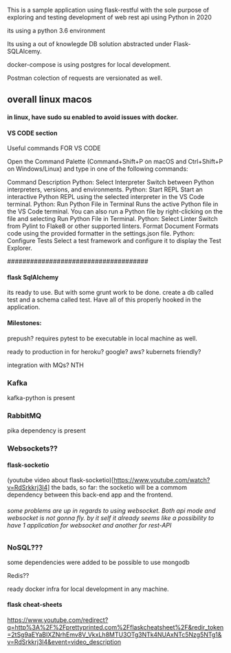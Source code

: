 
This is a sample application using flask-restful with the sole purpose of exploring and testing development of web rest api using Python in 2020

its using a python 3.6 environment

Its using a out of knowlegde DB solution abstracted under Flask-SQLAlcemy.

docker-compose is using postgres for local development.

Postman colection of requests are versionated as well.

## overall linux macos
#### in linux, have sudo su enabled to avoid issues with docker.

#### VS CODE section

Useful commands FOR VS CODE

Open the Command Palette (Command+Shift+P on macOS and Ctrl+Shift+P on Windows/Linux) and type in one of the following commands:

Command	Description
Python: Select Interpreter	Switch between Python interpreters, versions, and environments.
Python: Start REPL	Start an interactive Python REPL using the selected interpreter in the VS Code terminal.
Python: Run Python File in Terminal	Runs the active Python file in the VS Code terminal. You can also run a Python file by right-clicking on the file and selecting Run Python File in Terminal.
Python: Select Linter	Switch from Pylint to Flake8 or other supported linters.
Format Document	Formats code using the provided formatter in the settings.json file.
Python: Configure Tests	Select a test framework and configure it to display the Test Explorer.

#####################################

#### flask SqlAlchemy
its ready to use. But with some grunt work to be done. create a db called test and a schema called test. Have all of this properly hooked in the application.


#### Milestones:

prepush? requires pytest to be executable in local machine as well.

ready to production in for heroku? google? aws? kubernets friendly?

integration with MQs? NTH
### Kafka
kafka-python is present

### RabbitMQ
pika dependency is present

### Websockets?? 
#### flask-socketio
(youtube video about flask-socketio)[https://www.youtube.com/watch?v=RdSrkkrj3l4]
the bads, so far: the socketio will be a commom dependency between this back-end app and the frontend.
###### some problems are up in regards to using websocket. Both api mode and websocket is not gonna fly. by it self it already seems like a possibility to have 1 application for websocket and another for rest-API


### NoSQL??? 
some dependencies were added to be possible to use mongodb

Redis??

ready docker infra for local development in any machine.


#### flask cheat-sheets
https://www.youtube.com/redirect?q=http%3A%2F%2Fprettyprinted.com%2Fflaskcheatsheet%2F&redir_token=2tSg9aEYaBIXZNrhEmv8V_VkxLh8MTU3OTg3NTk4NUAxNTc5Nzg5NTg1&v=RdSrkkrj3l4&event=video_description

